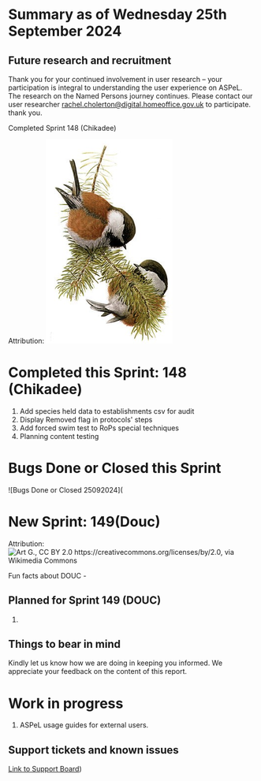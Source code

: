 # Summary as of Wednesday 25th September 2024



## Future research and recruitment 

Thank you for your continued involvement in user research – your participation is integral to understanding the user experience on ASPeL. The research on the Named Persons journey continues. Please contact our user researcher rachel.cholerton@digital.homeoffice.gov.uk to participate. thank you.  
 


Completed Sprint 148 (Chikadee)



Attribution:
![Louis Agassiz Fuertes (1874-1927) artist, authors of the written work variously listed as Harriman Alaska Expedition (1899), Edward Henry Harriman, Clinton Hart Merriam, Public domain, via Wikimedia Commons](graphs/256px-chickadee.jpg)









# Completed this Sprint: 148 (Chikadee)
1) Add species held data to establishments csv for audit
2) Display Removed flag in protocols' steps
3) Add forced swim test to RoPs special techniques
4) Planning content testing

 

# Bugs Done or Closed this Sprint

![Bugs Done or Closed 25092024](








# New Sprint: 149(Douc)








Attribution:
![Art G., CC BY 2.0 <https://creativecommons.org/licenses/by/2.0>, via Wikimedia Commons]()







Fun facts about DOUC - 




## Planned for Sprint 149 (DOUC)

1)
   


   


## Things to bear in mind
Kindly let us know how we are doing in keeping you informed. We appreciate your feedback on the content of this report.

# Work in progress
1) ASPeL usage guides for external users.
  

   
 
   
## Support tickets and known issues
[Link to Support Board](https://collaboration.homeoffice.gov.uk/jira/secure/RapidBoard.jspa?rapidView=1717))





  

   
 
   
